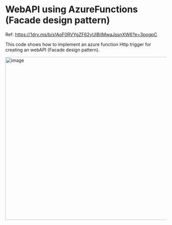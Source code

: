 # WebAPI using AzureFunctions (Facade design pattern)

Ref: https://1drv.ms/b/s!AoF0RVYgZF62yUIBiIMwaJssnXW6?e=3pogpC

This code shows how to implement an azure function Http trigger for creating an webAPI (Facade design pattern).

<img width="510" alt="image" src="https://github.com/gguillencr/webApi-AzureFunctions-Facade/assets/41311897/5ea6251d-7506-4677-b604-b8426fc4b5d6">

